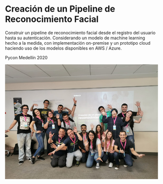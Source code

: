 # Creación de un Pipeline de Reconocimiento Facial

Construir un pipeline de reconocimiento facial desde el registro del usuario hasta su autenticación. Considerando un modelo de machine learning hecho a la medida, con implementación on-premise y un prototipo cloud haciendo uso de los modelos disponibles en AWS / Azure.

Pycon Medellín 2020

![team](./images/team.png "Team")

